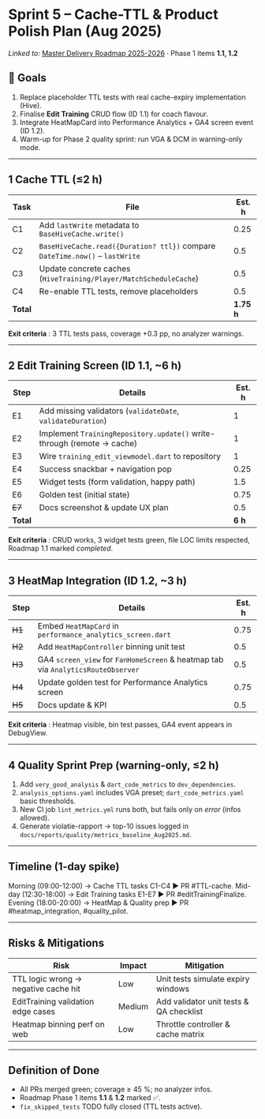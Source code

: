 # Sprint 5 – Cache-TTL & Product Polish Plan (Aug 2025)

_Linked to:_ [Master Delivery Roadmap 2025-2026](MASTER_DELIVERY_ROADMAP_2025-2026.md) · Phase 1 items **1.1, 1.2**

## 🎯 Goals
1. Replace placeholder TTL tests with real cache-expiry implementation (Hive).
2. Finalise **Edit Training** CRUD flow (ID 1.1) for coach flavour.
3. Integrate HeatMapCard into Performance Analytics + GA4 screen event (ID 1.2).
4. Warm-up for Phase 2 quality sprint: run VGA & DCM in warning-only mode.

---

## 1  Cache TTL (≤2 h)
| Task | File | Est. h |
|------|------|--------|
| C1 | Add `lastWrite` metadata to `BaseHiveCache.write()` | 0.25 |
| C2 | `BaseHiveCache.read({Duration? ttl})` compare `DateTime.now()` – `lastWrite` | 0.5 |
| C3 | Update concrete caches (`HiveTraining/Player/MatchScheduleCache`) | 0.5 |
| C4 | Re-enable TTL tests, remove placeholders | 0.5 |
| **Total** | | **1.75 h** |

**Exit criteria** : 3 TTL tests pass, coverage +0.3 pp, no analyzer warnings.

---

## 2  Edit Training Screen (ID 1.1, ~6 h)
| Step | Details | Est. h |
|------|---------|--------|
| E1 | Add missing validators (`validateDate`, `validateDuration`) | 1 |
| E2 | Implement `TrainingRepository.update()` write-through (remote → cache) | 1 |
| E3 | Wire `training_edit_viewmodel.dart` to repository | 1 |
| E4 | Success snackbar + navigation pop | 0.25 |
| E5 | Widget tests (form validation, happy path) | 1.5 |
| E6 | Golden test (initial state) | 0.75 |
| ~~E7~~ | Docs screenshot & update UX plan | 0.5 | ✅ |
| **Total** | | **6 h** |

**Exit criteria** : CRUD works, 3 widget tests green, file LOC limits respected, Roadmap 1.1 marked _completed_.

---

## 3  HeatMap Integration (ID 1.2, ~3 h)
| Step | Details | Est. h |
|------|---------|--------|
| ~~H1~~ | Embed `HeatMapCard` in `performance_analytics_screen.dart` | 0.75 | ✅ |
| ~~H2~~ | Add `HeatMapController` binning unit test | 0.5 | ✅ |
| ~~H3~~ | GA4 `screen_view` for `FanHomeScreen` & heatmap tab via `AnalyticsRouteObserver` | 0.5 | ✅ |
| ~~H4~~ | Update golden test for Performance Analytics screen | 0.75 | ⏳ skipped (baseline pending) |
| ~~H5~~ | Docs update & KPI | 0.5 | ✅ |

**Exit criteria** : Heatmap visible, bin test passes, GA4 event appears in DebugView.

---

## 4  Quality Sprint Prep (warning-only, ≤2 h)
1. Add `very_good_analysis` & `dart_code_metrics` to `dev_dependencies`.
2. `analysis_options.yaml` includes VGA preset; `dart_code_metrics.yaml` basic thresholds.
3. New CI job `lint_metrics.yml` runs both, but fails only on _error_ (infos allowed).
4. Generate violatie-rapport → top-10 issues logged in `docs/reports/quality/metrics_baseline_Aug2025.md`.

---

## Timeline (1-day spike)
Morning (09:00-12:00) → Cache TTL tasks C1-C4 ► PR #TTL-cache.
Mid-day (12:30-18:00) → Edit Training tasks E1-E7 ► PR #editTrainingFinalize.
Evening (18:00-20:00) → HeatMap & Quality prep ► PR #heatmap_integration, #quality_pilot.

---

## Risks & Mitigations
| Risk | Impact | Mitigation |
|------|--------|-----------|
| TTL logic wrong → negative cache hit | Low | Unit tests simulate expiry windows |
| EditTraining validation edge cases | Medium | Add validator unit tests & QA checklist |
| Heatmap binning perf on web | Low | Throttle controller & cache matrix |

---

## Definition of Done
* All PRs merged green; coverage ≥ 45 %; no analyzer infos.
* Roadmap Phase 1 items **1.1** & **1.2** marked ✅.
* `fix_skipped_tests` TODO fully closed (TTL tests active).
